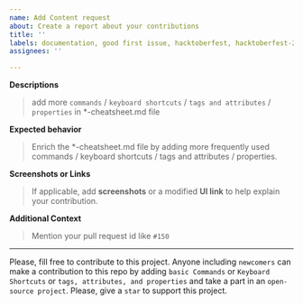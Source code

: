 ```yaml
---
name: Add Content request
about: Create a report about your contributions
title: ''
labels: documentation, good first issue, hacktoberfest, hacktoberfest-2022
assignees: ''

---
```


**Descriptions**
> add more `commands` / `keyboard shortcuts` / `tags and attributes` / `properties` in *-cheatsheet.md file

**Expected behavior**
> Enrich the *-cheatsheet.md file by adding more frequently used commands / keyboard shortcuts / tags and attributes / properties.

**Screenshots or Links**
> If applicable, add **screenshots** or a modified **UI link** to help explain your contribution.

**Additional Context**
> Mention your pull request id like `#150`

---

Please, fill free to contribute to this project. Anyone including `newcomers` can make a contribution to this repo by adding `basic Commands` or `Keyboard Shortcuts` or `tags, attributes, and properties` and take a part in an `open-source project`. 
Please, give a `star` to support this project.
<br />

